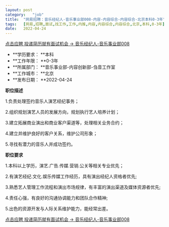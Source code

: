 ```yaml
---
layout:	post
category:	"job"
title:	"网易招聘：音乐经纪人-音乐事业部008-内容-内容综合-内容综合-北京本科0-3年"
tags:	[网易,招聘,面试,找工作,工作,内推,内容,内容综合,内容综合,北京,本科,0-3年]
date:	2022-04-24
---
```


[点击应聘 投递简历就有面试机会 ->  音乐经纪人-音乐事业部008](http://mobile.bole.netease.com/bole/boleDetail?id=39848&employeeId=346f03c3cda5f04c&key=all)



- **学历要求： **本科
- **工作年限： **0-3年
- **所属部门： **音乐事业部-内容创新部-刍音工作室
- **工作城市： **北京
- **发布日期： **2022-04-24



**职位描述**

1.负责处理签约音乐人演艺经纪事务；

2.组织规划演艺人员的发展方向，规划执行艺人培养计划；

3.建立拓展商业演出和商业客户渠道等，处理相关业务合约；

4.建立并维护良好的客户关系，维护公司形象；

5.寻找有潜力的音乐人并成功签约。



**职位要求**

1.本科以上学历，演艺.广告.传媒.营销.公关等相关专业优先；

2.有演艺经纪.文化.娱乐传媒工作经历，具有演出经纪人资格者优先;

3.熟悉艺人管理工作流程和演出市场规律，有丰富的演出渠道及媒体资源者优先;

4.责任心强，有良好的沟通协调能力和团队合作精神;

5.出色的资源开发与人际关系维护能力，能经常出差。



[点击应聘 投递简历就有面试机会 ->  音乐经纪人-音乐事业部008](http://mobile.bole.netease.com/bole/boleDetail?id=39848&employeeId=346f03c3cda5f04c&key=all)